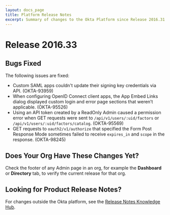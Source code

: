 ```yaml
---
layout: docs_page
title: Platform Release Notes
excerpt: Summary of changes to the Okta Platform since Release 2016.31
---
```


# Release 2016.33

## Bugs Fixed

The following issues are fixed:

* Custom SAML apps couldn't update their signing key credentials via API. (OKTA-93959)
* When configuring OpenID Connect client apps, the App Embed Links dialog displayed custom login and error page sections that weren’t applicable. (OKTA-95526)
* Using an API token created by a ReadOnly Admin caused a permission error when GET requests were sent to `/api/v1/users/:uid/factors` or `/api/v1/users/:uid/factors/catalog`. (OKTA-95569)
* GET requests to `oauth2/v1/authorize` that specified the Form Post Response Mode sometimes 
failed to receive `expires_in` and `scope` in the response. (OKTA-98245)

## Does Your Org Have These Changes Yet?

Check the footer of any Admin page in an org, for example the **Dashboard** or **Directory** tab, to verify the current release for that org.

## Looking for Product Release Notes?

For changes outside the Okta platform, see the [Release Notes Knowledge Hub](https://support.okta.com/help/articles/Knowledge_Article/Release-Notes-Knowledge-Hub).
